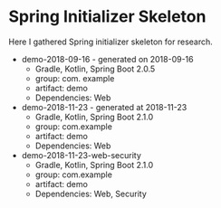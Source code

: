 # Spring Initializer Skeleton

Here I gathered Spring initializer skeleton for research.

* demo-2018-09-16 - generated on 2018-09-16
    * Gradle, Kotlin, Spring Boot 2.0.5
    * group: com. example
    * artifact: demo
    * Dependencies: Web
* demo-2018-11-23 - generated at 2018-11-23
    * Gradle, Kotlin, Spring Boot 2.1.0
    * group: com.example
    * artifact: demo
    * Dependencies: Web
* demo-2018-11-23-web-security
    * Gradle, Kotlin, Spring Boot 2.1.0
    * group: com.example
    * artifact: demo
    * Dependencies: Web, Security
